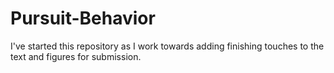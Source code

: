 # Pursuit-Behavior
I've started this repository as I work towards adding finishing touches to the text and figures for submission.
